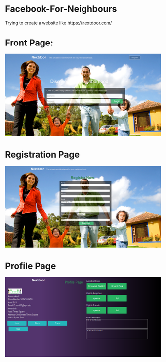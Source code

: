 # Facebook-For-Neighbours
Trying to create a website like https://nextdoor.com/

# Front Page:

![Link](https://github.com/rakeshsukla53/facebook-for-neighbours/blob/master/source/static/img/Selection_009.png)

# Registration Page

![link](https://github.com/rakeshsukla53/facebook-for-neighbours/blob/master/static_cdn/staticfiles/screenshots/Selection_002.png)

# Profile Page

![link](https://github.com/rakeshsukla53/facebook-for-neighbours/blob/master/static_cdn/staticfiles/screenshots/Selection_003.png)

